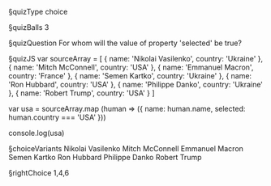 §quizType
choice

§quizBalls
3

§quizQuestion
For whom will the value of property 'selected' be true?



§quizJS
var sourceArray = [
  { name: 'Nikolai Vasilenko', country: 'Ukraine' },
  { name: 'Mitch McConnell', country: 'USA' },
  { name: 'Emmanuel Macron', country: 'France' },
  { name: 'Semen Kartko', country: 'Ukraine' },
  { name: 'Ron Hubbard', country: 'USA' },
  { name: 'Philippe Danko', country: 'Ukraine' },
  { name: 'Robert Trump', country: 'USA' }
]

var usa = sourceArray.map (human => ({
  name: human.name,
  selected: human.country === 'USA'
}))

console.log(usa)



§choiceVariants
Nikolai Vasilenko
Mitch McConnell
Emmanuel Macron
Semen Kartko
Ron Hubbard
Philippe Danko
Robert Trump


§rightChoice
1,4,6
